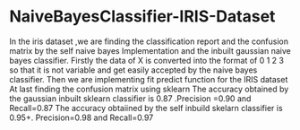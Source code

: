 # NaiveBayesClassifier-IRIS-Dataset
In the iris dataset ,we are finding the classification report and the confusion matrix by the self naive bayes Implementation and the inbuilt gaussian naive bayes classifier.
Firstly the data of X is converted into the format of 0 1 2 3 so that it is not variable and get easily accepted by the naive bayes classifier.
Then we are implementing fit predict function for the IRIS dataset
At last finding the confusion matrix using sklearn
The accuracy obtained by the gaussian inbuilt sklearn classifier is 0.87 .Precision =0.90 and Recall=0.87
The accuracy obtaiined by the self inbuild skelarn classifier is 0.95+. Precision=0.98 and Recall=0.97
